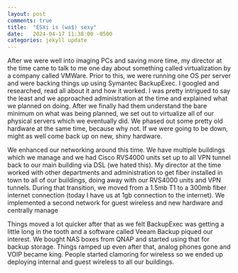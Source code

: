 ```yaml
---
layout: post
comments: true
title:  "ESXi is (wa$) sexy"
date:   2024-04-17 11:38:00 -0500
categories: jekyll update
---
```

  After we were well into imaging PCs and saving more time, my director at the time came to talk
to me one day about something called virtualization by a company called VMWare. Prior to this, we 
were running one OS per server and were backing things up using Symantec BackupExec. I googled and researched, read all about it and how it worked. I was pretty intrigued to say the least and we approached administration at the time and explained what we planned on doing. After we finally 
had them understand the bare minimum on what was being planned, we set out to virtualize all of
our physical servers which we eventually did. We phased out some pretty old hardware at the same 
time, because why not. If we were going to be down, might as well come back up on new, shiny 
hardware.

  We enhanced our networking around this time. We have multiple buildings which we manage and we had Cisco RVS4000 units set up to all VPN tunnel back to our main building via DSL (we hated this). My director at the time worked with other departments and administration to get fiber installed in town to all of our buildings, doing away with our RVS4000 units and VPN tunnels. During that transition, we moved from a 1.5mb T1 to a 300mb fiber internet connection (today I have us at 1gb connection to the internet). We implemented a second network for guest wireless and new hardware and centrally manage 

  Things moved a lot quicker after that as we felt BackupExec was getting a little long in the tooth
and a software called Veeam Backup piqued our interest. We bought NAS boxes from QNAP and started 
using that for backup storage. Things ramped up even after that, analog phones gone and VOIP became 
king. People started clamoring for wireless so we ended up deploying internal and guest wireless to 
all our buildings.

<script src="https://utteranc.es/client.js"
        repo="OldePSN00b/OldePSN00b.github.io" 
        issue-term="pathname"
        theme="github-light"
        label="comment"
        crossorigin="anonymous"
        async>
</script>